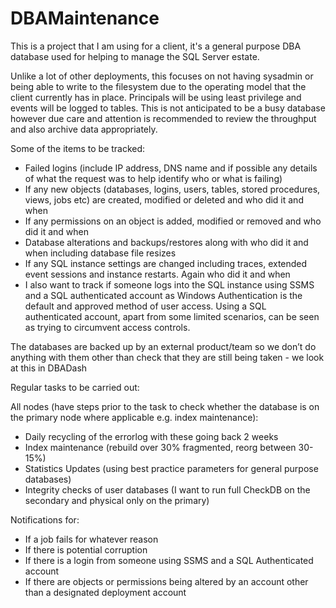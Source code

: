 # DBAMaintenance
This is a project that I am using for a client, it's a general purpose DBA database used for helping to manage the SQL Server estate.

Unlike a lot of other deployments, this focuses on not having sysadmin or being able to write to the filesystem due to the operating model that the client currently has in place. Principals will be using least privilege and events will be logged to tables. This is not anticipated to be a busy database however due care and attention is recommended to review the throughput and also archive data appropriately.

Some of the items to be tracked:

- Failed logins (include IP address, DNS name and if possible any details of what the request was to help identify who or what is failing) 
- If any new objects (databases, logins, users, tables, stored procedures, views, jobs etc) are created, modified or deleted and who did it and when
- If any permissions on an object is added, modified or removed and who did it and when
- Database alterations and backups/restores along with who did it and when including database file resizes
- If any SQL instance settings are changed including traces, extended event sessions and instance restarts. Again who did it and when
- I also want to track if someone logs into the SQL instance using SSMS and a SQL authenticated account as Windows Authentication is the default and approved method of user access. Using a SQL authenticated account, apart from some limited scenarios, can be seen as trying to circumvent access controls.

The databases are backed up by an external product/team so we don’t do anything with them other than check that they are still being taken - we look at this in DBADash

Regular tasks to be carried out:

All nodes (have steps prior to the task to check whether the database is on the primary node where applicable e.g. index maintenance):
- Daily recycling of the errorlog with these going back 2 weeks
- Index maintenance (rebuild over 30% fragmented, reorg between 30-15%)
- Statistics Updates (using best practice parameters for general purpose databases)
- Integrity checks of user databases (I want to run full CheckDB on the secondary and physical only on the primary)

Notifications for:

- If a job fails for whatever reason
- If there is potential corruption
- If there is a login from someone using SSMS and a SQL Authenticated account
- If there are objects or permissions being altered by an account other than a designated deployment account





